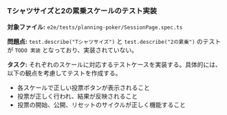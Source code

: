 ### Tシャツサイズと2の累乗スケールのテスト実装

**対象ファイル:** `e2e/tests/planning-poker/SessionPage.spec.ts`

**問題点:**
`test.describe("Tシャツサイズ")` と `test.describe("2の累乗")` のテストが `TODO 実装` となっており、実装されていない。

**タスク:**
それぞれのスケールに対応するテストケースを実装する。具体的には、以下の観点を考慮してテストを作成する。
- 各スケールで正しい投票ボタンが表示されること
- 投票が正しく行われ、結果が反映されること
- 投票の開始、公開、リセットのサイクルが正しく機能すること